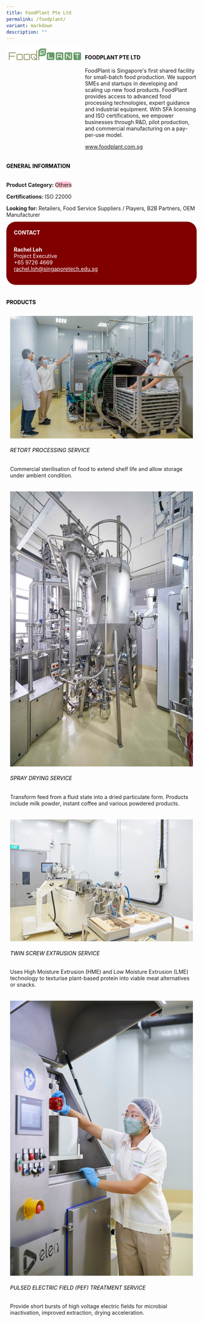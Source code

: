 ```yaml
---
title: FoodPlant Pte Ltd
permalink: /foodplant/
variant: markdown
description: ""
---
```

<div class="flex-paragraph">
	<div style="display: flex; flex-wrap: wrap;" class="flex-container">
		<div style="flex: 1 1 40%; display: block;" class="card sgds">
			<img src="/images/FoodPlant/foodplant_logo.png">
		</div>
		<div style="flex: 1 1 58%; display: block; margin-left: 3px" class="card-sgds">
			<h4 style="text-transform: uppercase; color: black;"><b>FoodPlant Pte Ltd</b></h4>
			<p>FoodPlant is Singapore's first shared facility for small-batch food production. We support SMEs and startups in developing and scaling up new food products. FoodPlant provides access to advanced food processing technologies, expert guidance and industrial equipment. With SFA licensing and ISO certifications, we empower businesses through R&amp;D, pilot production, and commercial manufacturing on a pay-per-use model.</p>
			<p><a target="_blank" href="https://www.foodplant.com.sg">www.foodplant.com.sg</a></p>
		</div>
	</div>
</div>

<h4 style="text-transform: uppercase; color: black;">
	<b>General Information</b>
</h4>
<div style="display: flex; flex-wrap: wrap;" class="flex-container">
	<div style="flex: 1 1 65%; display: block; align-self: stretch" class="card sgds">
		<div class="flex-paragraph">
			<p>
				<b>Product Category: </b>
				<span style="background-color: pink; border-radius: 10px;">Others</span>
			</p>
			<p>
				<b>Certifications: </b>ISO 22000
			</p>
			<p style="margin-bottom: 10px;">
				<b>Looking for: </b>Retailers, Food Service Suppliers / Players, B2B Partners, OEM Manufacturer
			</p>
		</div>
	</div>
	<div style="flex: 1 1 35%; padding: 10px; display: block; background-color: maroon; border-radius: 25px; align-self: center;" class="card sgds">
		<h4 style="color: white; margin-top: 10px; margin-left: 10px;">CONTACT</h4>
		<div class="flex-paragraph">
			<p style="padding: 10px; color: white;">
				<b>Rachel Loh</b>
				<br>Project Executive<br>+65 9726 4669<br>
				<a style="color: white;" href="mailto:rachel.loh@singaporetech.edu.sg">rachel.loh@singaporetech.edu.sg</a>
			</p>
		</div>
	</div>
</div>
<br>
<h4 style="text-transform: uppercase; color: black;">
	<b>Products</b>
</h4>
<div style="display: flex; flex-wrap: wrap;">
	<div style="flex: 1 1 47%; margin: 10px; display: block;" class="card sgds">
		<div style="display: block;" class="flex-image">
			<img src="/images/FoodPlant/foodplant_product_01.jpg">
		</div>
		<div class="flex-paragraph">
			<h6 style="text-transform: uppercase; color: black;">Retort Processing Service</h6>
			<p>Commercial sterilisation of food to extend shelf life and allow storage under ambient condition.</p>
		</div>
	</div>
	<div style="flex: 1 1 47%; margin: 10px; display: block;" class="card sgds">
		<div style="display: block;" class="flex-image">
			<img src="/images/FoodPlant/foodplant_product_02.jpg">
		</div>
		<div class="flex-paragraph">
			<h6 style="text-transform: uppercase; color: black;">Spray Drying Service</h6>
			<p>Transform feed from a fluid state into a dried particulate form. Products include milk powder, instant coffee and various powdered products.</p>
		</div>
	</div>
	<div style="flex: 1 1 47%; margin: 10px; display: block;" class="card sgds">
		<div style="display: block;" class="flex-image">
			<img src="/images/FoodPlant/foodplant_product_03.jpg">
		</div>
		<div class="flex-paragraph">
			<h6 style="text-transform: uppercase; color: black;">Twin Screw Extrusion Service</h6>
			<p>Uses High Moisture Extrusion (HME) and Low Moisture Extrusion (LME) technology to texturise plant-based protein into viable meat alternatives or snacks.</p>
		</div>
	</div>
	<div style="flex: 1 1 47%; margin: 10px; display: block;" class="card sgds">
		<div style="display: block;" class="flex-image">
			<img src="/images/FoodPlant/foodplant_product_04.jpg">
		</div>
		<div class="flex-paragraph">
			<h6 style="text-transform: uppercase; color: black;">Pulsed Electric Field (PEF) Treatment Service</h6>
			<p>Provide short bursts of high voltage electric fields for microbial inactivation, improved extraction, drying acceleration.</p>
		</div>
	</div>
</div>